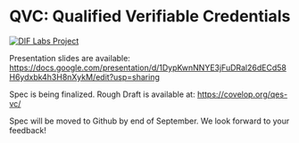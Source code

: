 # QVC: Qualified Verifiable Credentials

[![DIF Labs Project](https://img.shields.io/badge/DIF_Labs_Project-v1-black?style=for-the-badge&labelColor=%23000000&color=%2300ff00)](<proposal_path>)

Presentation slides are available:  https://docs.google.com/presentation/d/1DypKwnNNYE3jFuDRal26dECd58H6ydxbk4h3H8nXykM/edit?usp=sharing

Spec is being finalized.  Rough Draft is available at: https://covelop.org/qes-vc/

Spec will be moved to Github by end of September.  We look forward to your feedback!
